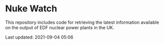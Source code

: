 # Nuke Watch

This repository includes code for retrieving the latest information available on the output of EDF nuclear power plants in the UK.

Last updated: 2021-09-04 05:06